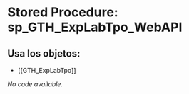 # Stored Procedure: sp_GTH_ExpLabTpo_WebAPI

## Usa los objetos:
- [[GTH_ExpLabTpo]]

*No code available.*
